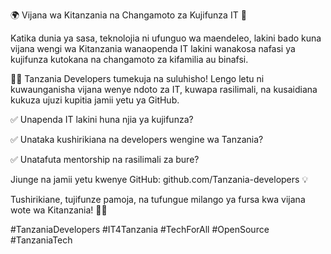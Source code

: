 🌍 Vijana wa Kitanzania na Changamoto za Kujifunza IT 🚀

Katika dunia ya sasa, teknolojia ni ufunguo wa maendeleo, lakini bado kuna vijana wengi wa Kitanzania wanaopenda IT lakini wanakosa nafasi ya kujifunza kutokana na changamoto za kifamilia au binafsi.

👨‍💻 Tanzania Developers tumekuja na suluhisho! Lengo letu ni kuwaunganisha vijana wenye ndoto za IT, kuwapa rasilimali, na kusaidiana kukuza ujuzi kupitia jamii yetu ya GitHub.

✅ Unapenda IT lakini huna njia ya kujifunza?

✅ Unataka kushirikiana na developers wengine wa Tanzania?

✅ Unatafuta mentorship na rasilimali za bure?

Jiunge na jamii yetu kwenye GitHub: github.com/Tanzania-developers 💡

Tushirikiane, tujifunze pamoja, na tufungue milango ya fursa kwa vijana wote wa Kitanzania! 🚀🔥

#TanzaniaDevelopers #IT4Tanzania #TechForAll #OpenSource #TanzaniaTech


 

